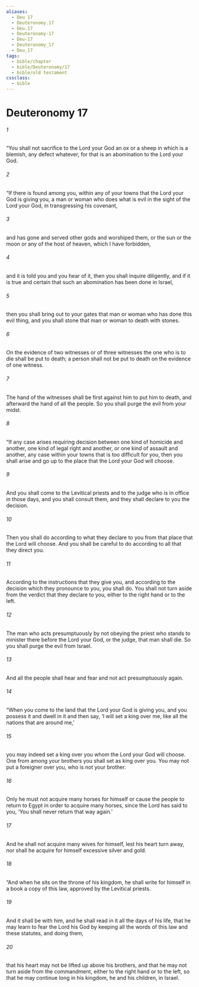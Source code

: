 ```yaml
---
aliases:
  - Deu 17
  - Deuteronomy.17
  - Deu.17
  - Deuteronomy-17
  - Deu-17
  - Deuteronomy_17
  - Deu_17
tags:
  - bible/chapter
  - bible/Deuteronomy/17
  - bible/old testament
cssclass:
  - bible
---
```


# Deuteronomy 17

###### 1
“You shall not sacrifice to the Lord your God an ox or a sheep in which is a blemish, any defect whatever, for that is an abomination to the Lord your God.
###### 2
“If there is found among you, within any of your towns that the Lord your God is giving you, a man or woman who does what is evil in the sight of the Lord your God, in transgressing his covenant,
###### 3
and has gone and served other gods and worshiped them, or the sun or the moon or any of the host of heaven, which I have forbidden,
###### 4
and it is told you and you hear of it, then you shall inquire diligently, and if it is true and certain that such an abomination has been done in Israel,
###### 5
then you shall bring out to your gates that man or woman who has done this evil thing, and you shall stone that man or woman to death with stones.
###### 6
On the evidence of two witnesses or of three witnesses the one who is to die shall be put to death; a person shall not be put to death on the evidence of one witness.
###### 7
The hand of the witnesses shall be first against him to put him to death, and afterward the hand of all the people. So you shall purge the evil from your midst.
###### 8
“If any case arises requiring decision between one kind of homicide and another, one kind of legal right and another, or one kind of assault and another, any case within your towns that is too difficult for you, then you shall arise and go up to the place that the Lord your God will choose.
###### 9
And you shall come to the Levitical priests and to the judge who is in office in those days, and you shall consult them, and they shall declare to you the decision.
###### 10
Then you shall do according to what they declare to you from that place that the Lord will choose. And you shall be careful to do according to all that they direct you.
###### 11
According to the instructions that they give you, and according to the decision which they pronounce to you, you shall do. You shall not turn aside from the verdict that they declare to you, either to the right hand or to the left.
###### 12
The man who acts presumptuously by not obeying the priest who stands to minister there before the Lord your God, or the judge, that man shall die. So you shall purge the evil from Israel.
###### 13
And all the people shall hear and fear and not act presumptuously again.
###### 14
“When you come to the land that the Lord your God is giving you, and you possess it and dwell in it and then say, ‘I will set a king over me, like all the nations that are around me,’
###### 15
you may indeed set a king over you whom the Lord your God will choose. One from among your brothers you shall set as king over you. You may not put a foreigner over you, who is not your brother.
###### 16
Only he must not acquire many horses for himself or cause the people to return to Egypt in order to acquire many horses, since the Lord has said to you, ‘You shall never return that way again.’
###### 17
And he shall not acquire many wives for himself, lest his heart turn away, nor shall he acquire for himself excessive silver and gold.
###### 18
“And when he sits on the throne of his kingdom, he shall write for himself in a book a copy of this law, approved by the Levitical priests.
###### 19
And it shall be with him, and he shall read in it all the days of his life, that he may learn to fear the Lord his God by keeping all the words of this law and these statutes, and doing them,
###### 20
that his heart may not be lifted up above his brothers, and that he may not turn aside from the commandment, either to the right hand or to the left, so that he may continue long in his kingdom, he and his children, in Israel.


